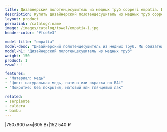```yaml
---
title: Дизайнерский полотенцесушитель из медных труб copperi empatía. Цены и размеры.
description: Купить дизайнерский полотенцесушитель из медных труб copperi empatía в Москве по цене производителя.
layout: product
permalink: /catalog/:name
image: /images/catalog/towel/empatia-1.jpg
header-color: "#fce5e3"

model-title: "empatía"
model-desc: "Дизайнерский полотенцесушитель из медных труб. Мы обязательно когда-нибудь придумаем крутое описание для этой модели, но сейчас совсем не до того. Посмотрите пока на картинки, всё и так понятно. А если не понятно, позвоните нам и мы всё расскажем. Или напишите, если не любите звонить."
model-h1: "Дизайнерский полотенцесушитель из медных труб"
weight: 150
product: 1
towel: 1

features:
- "Материал: медь"
- "Цвет: натуральная медь, патина или окраска по RAL"
- "Покрытие: без покрытия, матовый или глянцевый лак"

related:
- serpiente
- caldera
- bambu
---
```

|750x900 мм|605 Вт|152 540 ₽
